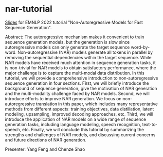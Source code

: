 # nar-tutorial
[Slides](https://github.com/ictnlp/nar-tutorial/blob/main/slides.pdf) for EMNLP 2022 tutorial "Non-Autoregressive Models for Fast Sequence Generation".

Abstract: The autoregressive mechanism makes it convenient to train sequence generation models, but the generation is slow since autoregressive models can only generate the target sequence word-by-word. Non-autoregressive (NAR) models generate all tokens in parallel by removing the sequential dependencies within the target sequence. While NAR models have received much attention in sequence generation tasks, it is non-trivial for NAR models to obtain satisfactory performance, where the major challenge is to capture the multi-modal data distribution. In this tutorial, we will provide a comprehensive introduction to non-autoregressive sequence generation in four sections. First, we will briefly introduce the background of sequence generation, give the motivation of NAR generation and the multi-modality challenge faced by NAR models. Second, we will introduce efforts to improve NAR generation. We focus on non-autoregressive translation in this paper, which includes many representative methods from different aspects: training objectives, data distillation, latent modeling, upsampling, improved decoding approaches, etc. Third, we will introduce the application of NAR models on a wide range of sequence generation tasks, including language modeling, speech recognition, text-to-speech, etc. Finally, we will conclude this tutorial by summarizing the strengths and challenges of NAR models, and discussing current concerns and future directions of NAR generation.

Presenter: Yang Feng and Chenze Shao

